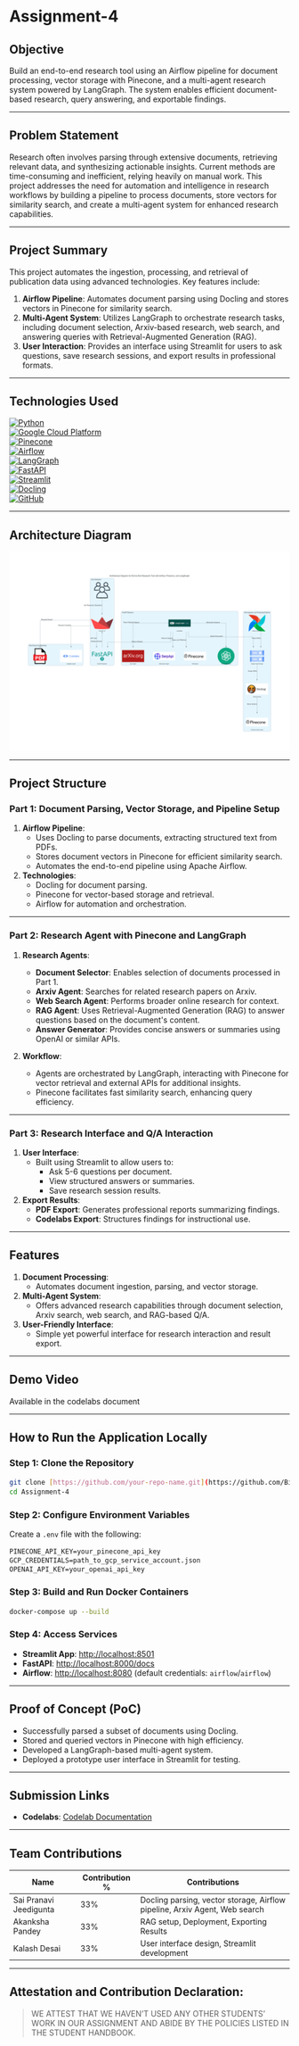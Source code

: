 # Assignment-4

## Objective
Build an end-to-end research tool using an Airflow pipeline for document processing, vector storage with Pinecone, and a multi-agent research system powered by LangGraph. The system enables efficient document-based research, query answering, and exportable findings.

---

## Problem Statement
Research often involves parsing through extensive documents, retrieving relevant data, and synthesizing actionable insights. Current methods are time-consuming and inefficient, relying heavily on manual work. This project addresses the need for automation and intelligence in research workflows by building a pipeline to process documents, store vectors for similarity search, and create a multi-agent system for enhanced research capabilities.

---

## Project Summary
This project automates the ingestion, processing, and retrieval of publication data using advanced technologies. Key features include:
1. **Airflow Pipeline**: Automates document parsing using Docling and stores vectors in Pinecone for similarity search.
2. **Multi-Agent System**: Utilizes LangGraph to orchestrate research tasks, including document selection, Arxiv-based research, web search, and answering queries with Retrieval-Augmented Generation (RAG).
3. **User Interaction**: Provides an interface using Streamlit for users to ask questions, save research sessions, and export results in professional formats.

---

## Technologies Used
[![Python](https://img.shields.io/badge/Python-FFD43B?style=for-the-badge&logo=python&logoColor=blue)](https://www.python.org/)  
[![Google Cloud Platform](https://img.shields.io/badge/Google%20Cloud%20Platform-%234285F4.svg?style=for-the-badge&logo=google-cloud&logoColor=white)](https://cloud.google.com)  
[![Pinecone](https://img.shields.io/badge/Pinecone-29B5E8?style=for-the-badge&logo=pinecone&logoColor=white)](https://www.pinecone.io/)  
[![Airflow](https://img.shields.io/badge/Airflow-17A3B8?style=for-the-badge&logo=apacheairflow&logoColor=white)](https://airflow.apache.org/)  
[![LangGraph](https://img.shields.io/badge/LangGraph-4A90E2?style=for-the-badge&logo=LangGraph&logoColor=white)](https://langgraph.ai/)  
[![FastAPI](https://img.shields.io/badge/FastAPI-005571?style=for-the-badge&logo=fastapi&logoColor=white)](https://fastapi.tiangolo.com/)  
[![Streamlit](https://img.shields.io/badge/Streamlit-FF4B4B?style=for-the-badge&logo=Streamlit&logoColor=white)](https://streamlit.io/)  
[![Docling](https://img.shields.io/badge/Docling-43B02A?style=for-the-badge&logo=docling&logoColor=white)](https://docling.ai/)  
[![GitHub](https://img.shields.io/badge/GitHub-100000?style=for-the-badge&logo=github&logoColor=white)](https://github.com/)

---

## Architecture Diagram
![Architecture Diagram](architecture-diagram/architecture_diagram.png)

---

## Project Structure

### Part 1: Document Parsing, Vector Storage, and Pipeline Setup
1. **Airflow Pipeline**:
   - Uses Docling to parse documents, extracting structured text from PDFs.
   - Stores document vectors in Pinecone for efficient similarity search.
   - Automates the end-to-end pipeline using Apache Airflow.
2. **Technologies**:
   - Docling for document parsing.
   - Pinecone for vector-based storage and retrieval.
   - Airflow for automation and orchestration.

---

### Part 2: Research Agent with Pinecone and LangGraph
1. **Research Agents**:
   - **Document Selector**: Enables selection of documents processed in Part 1.
   - **Arxiv Agent**: Searches for related research papers on Arxiv.
   - **Web Search Agent**: Performs broader online research for context.
   - **RAG Agent**: Uses Retrieval-Augmented Generation (RAG) to answer questions based on the document's content.
   - **Answer Generator**: Provides concise answers or summaries using OpenAI or similar APIs.

2. **Workflow**:
   - Agents are orchestrated by LangGraph, interacting with Pinecone for vector retrieval and external APIs for additional insights.
   - Pinecone facilitates fast similarity search, enhancing query efficiency.

---

### Part 3: Research Interface and Q/A Interaction
1. **User Interface**:
   - Built using Streamlit to allow users to:
     - Ask 5-6 questions per document.
     - View structured answers or summaries.
     - Save research session results.
2. **Export Results**:
   - **PDF Export**: Generates professional reports summarizing findings.
   - **Codelabs Export**: Structures findings for instructional use.

---

## Features
1. **Document Processing**:
   - Automates document ingestion, parsing, and vector storage.
2. **Multi-Agent System**:
   - Offers advanced research capabilities through document selection, Arxiv search, web search, and RAG-based Q/A.
3. **User-Friendly Interface**:
   - Simple yet powerful interface for research interaction and result export.

---
## Demo Video
Available in the codelabs document

---

## How to Run the Application Locally

### Step 1: Clone the Repository
```bash
git clone [https://github.com/your-repo-name.git](https://github.com/BigDataIA-Fall2024-TeamA7/Assignment-4.git)
cd Assignment-4
```

### Step 2: Configure Environment Variables
Create a `.env` file with the following:
```
PINECONE_API_KEY=your_pinecone_api_key
GCP_CREDENTIALS=path_to_gcp_service_account.json
OPENAI_API_KEY=your_openai_api_key
```

### Step 3: Build and Run Docker Containers
```bash
docker-compose up --build
```

### Step 4: Access Services
- **Streamlit App**: [http://localhost:8501](http://localhost:8501)
- **FastAPI**: [http://localhost:8000/docs](http://localhost:8000/docs)
- **Airflow**: [http://localhost:8080](http://localhost:8080) (default credentials: `airflow`/`airflow`)

---

## Proof of Concept (PoC)
- Successfully parsed a subset of documents using Docling.
- Stored and queried vectors in Pinecone with high efficiency.
- Developed a LangGraph-based multi-agent system.
- Deployed a prototype user interface in Streamlit for testing.

---

## Submission Links
- **Codelabs**: [Codelab Documentation](https://codelabs-preview.appspot.com/?file_id=https://docs.google.com/document/d/1_veVgLEZew3sWC_vCtCP68glH-6uxFbS87cYLzr7R6Y/edit?tab=t.0#6)

---

## Team Contributions
| Name                        | Contribution % | Contributions                                                              |
|---------------------------- |----------------|----------------------------------------------------------------------------|
| Sai Pranavi Jeedigunta      | 33%            | Docling parsing, vector storage, Airflow pipeline, Arxiv Agent, Web search |
| Akanksha Pandey             | 33%            | RAG setup, Deployment, Exporting Results                                   |               
| Kalash Desai                | 33%            | User interface design, Streamlit development                               |

---

## **Attestation and Contribution Declaration**:
   > WE ATTEST THAT WE HAVEN’T USED ANY OTHER STUDENTS’ WORK IN OUR ASSIGNMENT AND ABIDE BY THE POLICIES LISTED IN THE STUDENT HANDBOOK.
